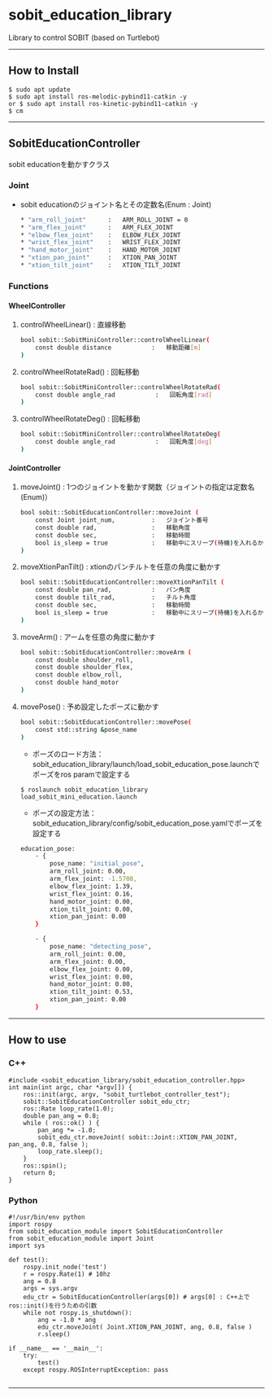 # sobit_education_library
Library to control SOBIT (based on Turtlebot)

---

## How to Install
```bash:
$ sudo apt update 
$ sudo apt install ros-melodic-pybind11-catkin -y
or $ sudo apt install ros-kinetic-pybind11-catkin -y 
$ cm
```

---

## SobitEducationController
sobit educationを動かすクラス
### Joint
* sobit educationのジョイント名とその定数名(Enum : Joint)
    ```bash
    * "arm_roll_joint"      :   ARM_ROLL_JOINT = 0
    * "arm_flex_joint"      :   ARM_FLEX_JOINT
    * "elbow_flex_joint"    :   ELBOW_FLEX_JOINT
    * "wrist_flex_joint"    :   WRIST_FLEX_JOINT
    * "hand_motor_joint"    :   HAND_MOTOR_JOINT
    * "xtion_pan_joint"     :   XTION_PAN_JOINT
    * "xtion_tilt_joint"    :   XTION_TILT_JOINT
    ```

### Functions
#### WheelController
1.  controlWheelLinear() :   直線移動
    ```bash
    bool sobit::SobitMiniController::controlWheelLinear( 
        const double distance           :   移動距離[m]
    )
    ```  
2.  controlWheelRotateRad() :   回転移動
    ```bash
    bool sobit::SobitMiniController::controlWheelRotateRad( 
        const double angle_rad           :   回転角度[rad]
    )
    ```  
3.  controlWheelRotateDeg() :   回転移動
    ```bash
    bool sobit::SobitMiniController::controlWheelRotateDeg( 
        const double angle_rad           :   回転角度[deg]
    )
    ```  
    
#### JointController
1.  moveJoint() :   1つのジョイントを動かす関数（ジョイントの指定は定数名(Enum)）
    ```bash
    bool sobit::SobitEducationController::moveJoint (
        const Joint joint_num,          :   ジョイント番号
        const double rad,               :   移動角度
        const double sec,               :   移動時間
        bool is_sleep = true            :   移動中にスリープ(待機)を入れるかどうか
    )
    ```  
2.  moveXtionPanTilt()   :   xtionのパンチルトを任意の角度に動かす
    ```bash
    bool sobit::SobitEducationController::moveXtionPanTilt (
        const double pan_rad,           :   パン角度
        const double tilt_rad,          :   チルト角度
        const double sec,               :   移動時間
        bool is_sleep = true            :   移動中にスリープ(待機)を入れるかどうか
    )
    ```  
3.  moveArm()   :   アームを任意の角度に動かす
    ```bash
    bool sobit::SobitEducationController::moveArm ( 
        const double shoulder_roll,
        const double shoulder_flex,
        const double elbow_roll,
        const double hand_motor          
    )
    ```  
4.  movePose()   :   予め設定したポーズに動かす
    ```bash
    bool sobit::SobitEducationController::movePose( 
        const std::string &pose_name 
    )
    ```  

    * ポーズのロード方法：sobit_education_library/launch/load_sobit_education_pose.launchでポーズをros paramで設定する
    ```bash:
    $ roslaunch sobit_education_library load_sobit_mini_education.launch
    ```
    
    * ポーズの設定方法：sobit_education_library/config/sobit_education_pose.yamlでポーズを設定する
    ```bash
    education_pose:
        - { 
            pose_name: "initial_pose",
            arm_roll_joint: 0.00,
            arm_flex_joint: -1.5708, 
            elbow_flex_joint: 1.39, 
            wrist_flex_joint: 0.16, 
            hand_motor_joint: 0.00, 
            xtion_tilt_joint: 0.00, 
            xtion_pan_joint: 0.00 
        }

        - { 
            pose_name: "detecting_pose",
            arm_roll_joint: 0.00,
            arm_flex_joint: 0.00, 
            elbow_flex_joint: 0.00, 
            wrist_flex_joint: 0.00, 
            hand_motor_joint: 0.00, 
            xtion_tilt_joint: 0.53, 
            xtion_pan_joint: 0.00 
        }
    ```  

---

## How to use
### C++

```bash:
#include <sobit_education_library/sobit_education_controller.hpp>
int main(int argc, char *argv[]) {
    ros::init(argc, argv, "sobit_turtlebot_controller_test");
    sobit::SobitEducationController sobit_edu_ctr;
    ros::Rate loop_rate(1.0);
    double pan_ang = 0.8;
    while ( ros::ok() ) {
        pan_ang *= -1.0;
        sobit_edu_ctr.moveJoint( sobit::Joint::XTION_PAN_JOINT, pan_ang, 0.8, false );
        loop_rate.sleep();
    }
    ros::spin();
    return 0;
}
```

### Python
```bash:
#!/usr/bin/env python
import rospy
from sobit_education_module import SobitEducationController
from sobit_education_module import Joint
import sys

def test():
    rospy.init_node('test')
    r = rospy.Rate(1) # 10hz
    ang = 0.8
    args = sys.argv
    edu_ctr = SobitEducationController(args[0]) # args[0] : C++上でros::init()を行うための引数
    while not rospy.is_shutdown():
        ang = -1.0 * ang
        edu_ctr.moveJoint( Joint.XTION_PAN_JOINT, ang, 0.8, false )
        r.sleep()

if __name__ == '__main__':
    try:
        test()
    except rospy.ROSInterruptException: pass
    
```

---